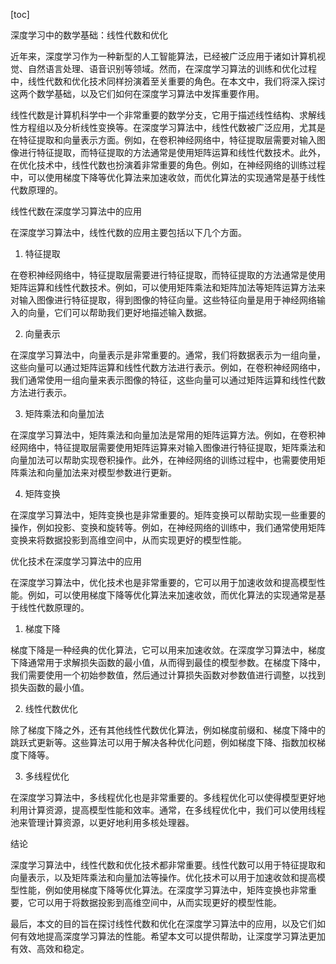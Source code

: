 
[toc]                    
                
                
深度学习中的数学基础：线性代数和优化

近年来，深度学习作为一种新型的人工智能算法，已经被广泛应用于诸如计算机视觉、自然语言处理、语音识别等领域。然而，在深度学习算法的训练和优化过程中，线性代数和优化技术同样扮演着至关重要的角色。在本文中，我们将深入探讨这两个数学基础，以及它们如何在深度学习算法中发挥重要作用。

线性代数是计算机科学中一个非常重要的数学分支，它用于描述线性结构、求解线性方程组以及分析线性变换等。在深度学习算法中，线性代数被广泛应用，尤其是在特征提取和向量表示方面。例如，在卷积神经网络中，特征提取层需要对输入图像进行特征提取，而特征提取的方法通常是使用矩阵运算和线性代数技术。此外，在优化技术中，线性代数也扮演着非常重要的角色。例如，在神经网络的训练过程中，可以使用梯度下降等优化算法来加速收敛，而优化算法的实现通常是基于线性代数原理的。

线性代数在深度学习算法中的应用

在深度学习算法中，线性代数的应用主要包括以下几个方面。

1. 特征提取

在卷积神经网络中，特征提取层需要进行特征提取，而特征提取的方法通常是使用矩阵运算和线性代数技术。例如，可以使用矩阵乘法和矩阵加法等矩阵运算方法来对输入图像进行特征提取，得到图像的特征向量。这些特征向量是用于神经网络输入的向量，它们可以帮助我们更好地描述输入数据。

2. 向量表示

在深度学习算法中，向量表示是非常重要的。通常，我们将数据表示为一组向量，这些向量可以通过矩阵运算和线性代数方法进行表示。例如，在卷积神经网络中，我们通常使用一组向量来表示图像的特征，这些向量可以通过矩阵运算和线性代数方法进行表示。

3. 矩阵乘法和向量加法

在深度学习算法中，矩阵乘法和向量加法是常用的矩阵运算方法。例如，在卷积神经网络中，特征提取层需要使用矩阵运算来对输入图像进行特征提取，矩阵乘法和向量加法可以帮助实现卷积操作。此外，在神经网络的训练过程中，也需要使用矩阵乘法和向量加法来对模型参数进行更新。

4. 矩阵变换

在深度学习算法中，矩阵变换也是非常重要的。矩阵变换可以帮助实现一些重要的操作，例如投影、变换和旋转等。例如，在神经网络的训练中，我们通常使用矩阵变换来将数据投影到高维空间中，从而实现更好的模型性能。

优化技术在深度学习算法中的应用

在深度学习算法中，优化技术也是非常重要的，它可以用于加速收敛和提高模型性能。例如，可以使用梯度下降等优化算法来加速收敛，而优化算法的实现通常是基于线性代数原理的。

1. 梯度下降

梯度下降是一种经典的优化算法，它可以用来加速收敛。在深度学习算法中，梯度下降通常用于求解损失函数的最小值，从而得到最佳的模型参数。在梯度下降中，我们需要使用一个初始参数值，然后通过计算损失函数对参数值进行调整，以找到损失函数的最小值。

2. 线性代数优化

除了梯度下降之外，还有其他线性代数优化算法，例如梯度前缀和、梯度下降中的跳跃式更新等。这些算法可以用于解决各种优化问题，例如梯度下降、指数加权梯度下降等。

3. 多线程优化

在深度学习算法中，多线程优化也是非常重要的。多线程优化可以使得模型更好地利用计算资源，提高模型性能和效率。通常，在多线程优化中，我们可以使用线程池来管理计算资源，以更好地利用多核处理器。

结论

深度学习算法中，线性代数和优化技术都非常重要。线性代数可以用于特征提取和向量表示，以及矩阵乘法和向量加法等操作。优化技术可以用于加速收敛和提高模型性能，例如使用梯度下降等优化算法。在深度学习算法中，矩阵变换也非常重要，它可以用于将数据投影到高维空间中，从而实现更好的模型性能。

最后，本文的目的旨在探讨线性代数和优化在深度学习算法中的应用，以及它们如何有效地提高深度学习算法的性能。希望本文可以提供帮助，让深度学习算法更加有效、高效和稳定。

